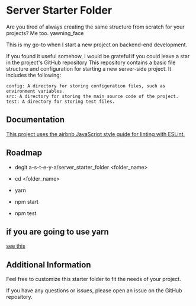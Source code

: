 # Server Starter Folder

Are you tired of always creating the same structure from scratch for your projects? Me too. yawning_face

This is my go-to when I start a new project on backend-end development.

If you found it useful somehow, I would be grateful if you could leave a star in the project's GitHub repository
This repository contains a basic file structure and configuration for starting a new server-side project. It includes the following:

    config: A directory for storing configuration files, such as environment variables.
    src: A directory for storing the main source code of the project.
    test: A directory for storing test files.


## Documentation

[This project uses the airbnb JavaScript style guide for linting with ESLint.](https://github.com/airbnb/javascript)


## Roadmap

- degit a-s-t-e-y-a/server_starter_folder <folder_name>

- cd <folder_name>

- yarn

- npm start

- npm test

## if you are going to use yarn

[see this ](https://typicode.github.io/husky/#/?id=yarn-2)


## Additional Information

Feel free to customize this starter folder to fit the needs of your project.

If you have any questions or issues, please open an issue on the GitHub repository.


